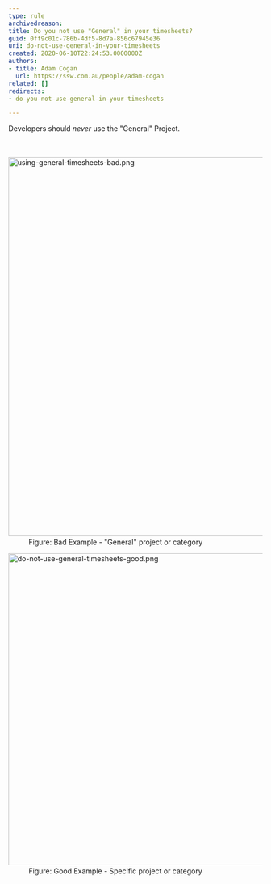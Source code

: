 ```yaml
---
type: rule
archivedreason: 
title: Do you not use "General" in your timesheets?
guid: 0ff9c01c-786b-4df5-8d7a-856c67945e36
uri: do-not-use-general-in-your-timesheets
created: 2020-06-10T22:24:53.0000000Z
authors:
- title: Adam Cogan
  url: https://ssw.com.au/people/adam-cogan
related: []
redirects:
- do-you-not-use-general-in-your-timesheets

---
```



Developers should *never* use the &quot;General&quot;&#160;Project.<br>
<br><excerpt class='endintro'></excerpt><br>
<dl class="badImage"><dt>​<img src="/PublishingImages/using-general-timesheets-bad.png" alt="using-general-timesheets-bad.png" style="width&#58;750px;" /></dt><dd>Figure&#58; Bad Example - &quot;General&quot; project or category<br></dd></dl>
<dl class="goodImage">
   <dt>​<img src="/SiteAssets/do-not-use-general-in-your-timesheets/good-example-timesheet.jpg" alt="do-not-use-general-timesheets-good.png" style="width&#58;617px;" /></dt><dd>Figure&#58; Good Example -​ Specific&#160;​project or category<br> </dd></dl>


